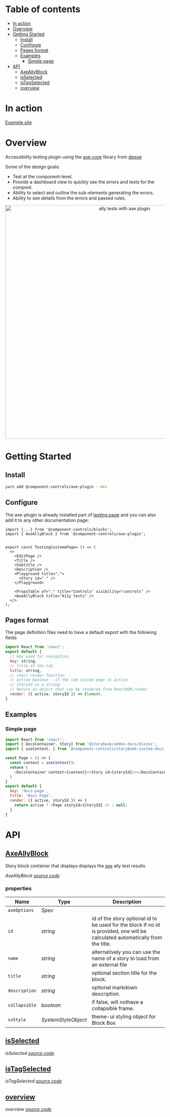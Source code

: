 # Table of contents

-   [In action](#in-action)
-   [Overview](#overview)
-   [Getting Started](#getting-started)
    -   [Install](#install)
    -   [Configure](#configure)
    -   [Pages format](#pages-format)
    -   [Examples](#examples)
        -   [Simple page](#simple-page)
-   [API](#api)
    -   [<ins>AxeAllyBlock</ins>](#insaxeallyblockins)
    -   [<ins>isSelected</ins>](#insisselectedins)
    -   [<ins>isTagSelected</ins>](#insistagselectedins)
    -   [<ins>overview</ins>](#insoverviewins)

# In action

[Example site](https://components-storybook-6-no-docs.netlify.app/?path=/test/components-actioncontainer--overview)

# Overview

Accessibility testing plugin using the [axe-core](https://github.com/dequelabs/axe-core) library from [deque](https://www.deque.com/axe/)

Some of the design goals:

-   Test at the component-level.
-   Provide a dashboard view to quickly see the errors and tests for the compnnt.
-   Ability to select and outline the sub-elements generating the errors.
-   Ability to see details from the errors and passed rules.

<p align="center">
  <img src="https://github.com/ccontrols/component-controls/raw/master/plugins/axe-plugin/images/axe-ally-testing.gif" alt="ally tests with axe plugin" width="738">
</p>

# Getting Started

## Install

```sh
yarn add @component-controls/axe-plugin --dev
```

## Configure

The axe-plugin is already installed part of [testing page](https://github.com/ccontrols/component-controls/blob/master/ui/pages/src/TestingPage/TestingPage.tsx) and you can also add it to any other documentation page:

```
import {...} from '@component-controls/blocks';
import { AxeAllyBlock } from '@component-controls/axe-plugin';


export const TestingCustomePage= () => (
  <>
    <EditPage />
    <Title />
    <Subtitle />
    <Description />
    <Playground title=".">
      <Story id="." />
    </Playground>

    <PropsTable of="." title="Controls" visibility="controls" />
    <AxeAllyBlock title="A11y tests" />
  </>
);

```

## Pages format

The page definition files need to have a default export with the following fields

```js
import React from 'react';
export default {
  // key used for navigation
  key: string,
  // title of the tab
  title: string,
  // react render function. 
  // active boolean - if the tab custom page is active
  // storyId as a string
  // Return an object that can be rendered from ReactDOM.render
  render: ({ active, storyId }) => Element,
}
```

## Examples

### Simple page

```js
import React from 'react';
import { DocsContainer, Story} from '@storybook/addon-docs/blocks';
import { useContext, } from '@component-controls/storybook-custom-docs';

const Page = () => {
  const context = useContext();
  return (
    <DocsContainer context={context}><Story id={storyId}/></DocsContainer>
  )
}
export default {
  key: 'docs-page',
  title: 'Docs Page',
  render: ({ active, storyId }) => {
    return active ? <Page storyId={storyId} /> : null;  
  } 
}
```

# API

<react-docgen-typescript path="./src" exclude="AllyDashboard.tsx,BaseAllyBlock.tsx,HighlightSelector.tsx,NodesTable.tsx,ResultsTable.tsx,SelectionContext.tsx" />

<!-- START-REACT-DOCGEN-TYPESCRIPT -->

## <ins>AxeAllyBlock</ins>

Story block container that displays displays the [axe](https://github.com/dequelabs/axe-core) ally test results

_AxeAllyBlock [source code](https:/github.com/ccontrols/component-controls/tree/master/plugins/axe-plugin/src/index.tsx)_

### properties

| Name          | Type                | Description                                                                                                                     |
| ------------- | ------------------- | ------------------------------------------------------------------------------------------------------------------------------- |
| `axeOptions`  | _Spec_              |                                                                                                                                 |
| `id`          | _string_            | id of the story optional id to be used for the block if no id is provided, one will be calculated automatically from the title. |
| `name`        | _string_            | alternatively you can use the name of a story to load from an external file                                                     |
| `title`       | _string_            | optional section title for the block.                                                                                           |
| `description` | _string_            | optional markdown description.                                                                                                  |
| `collapsible` | _boolean_           | if false, will nothave a collapsible frame.                                                                                     |
| `sxStyle`     | _SystemStyleObject_ | theme-ui styling object for Block Box                                                                                           |

## <ins>isSelected</ins>

_isSelected [source code](https:/github.com/ccontrols/component-controls/tree/master/plugins/axe-plugin/src/components/RecoilContext.tsx)_

## <ins>isTagSelected</ins>

_isTagSelected [source code](https:/github.com/ccontrols/component-controls/tree/master/plugins/axe-plugin/src/components/RecoilContext.tsx)_

## <ins>overview</ins>

_overview [source code](https:/github.com/ccontrols/component-controls/tree/master/plugins/axe-plugin/src/stories/AllyBlock.stories.tsx)_

<!-- END-REACT-DOCGEN-TYPESCRIPT -->
